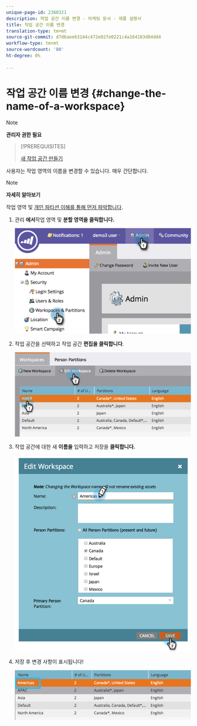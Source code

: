 ```yaml
---
unique-page-id: 2360321
description: 작업 공간 이름 변경 - 마케팅 문서 - 제품 설명서
title: 작업 공간 이름 변경
translation-type: tm+mt
source-git-commit: d7d6aee63144c472e02fe0221c4a164183d04dd4
workflow-type: tm+mt
source-wordcount: '80'
ht-degree: 0%

---
```



# 작업 공간 이름 변경 {#change-the-name-of-a-workspace}

>[!NOTE]
>
>**관리자 권한 필요**

>[!PREREQUISITES]
>
>[새 작업 공간 만들기](create-a-new-workspace.md)

사용자는 작업 영역의 이름을 변경할 수 있습니다. 매우 간단합니다.

>[!NOTE]
>
>**자세히 알아보기**
>
>작업 영역 및 [개인 파티션 이해를 통해 먼저 파악합니다](understanding-workspaces-and-person-partitions.md).

1. 관리 **에서**&#x200B;작업 영역 및 **분할 영역을 클릭합니다.**

   ![](assets/image2014-9-17-11-3a8-3a28.png)

1. 작업 공간을 선택하고 작업 공간 **편집을 클릭합니다**.

   ![](assets/two-4.png)

1. 작업 공간에 대한 새 **이름을** 입력하고 저장을 **클릭합니다.**

   ![](assets/three-4.png)

1. 저장 후 변경 사항이 표시됩니다!

   ![](assets/image2014-9-17-11-3a9-3a9.png)

